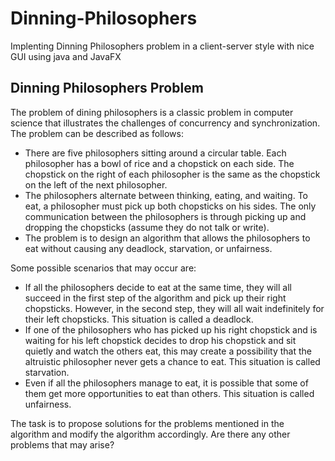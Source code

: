# Dinning-Philosophers
Implenting Dinning Philosophers problem in a client-server style with nice GUI using java and JavaFX

## Dinning Philosophers Problem
The problem of dining philosophers is a classic problem in computer science that illustrates the challenges of concurrency and synchronization. The problem can be described as follows:

- There are five philosophers sitting around a circular table. Each philosopher has a bowl of rice and a chopstick on each side. The chopstick on the right of each philosopher is the same as the chopstick on the left of the next philosopher.
- The philosophers alternate between thinking, eating, and waiting. To eat, a philosopher must pick up both chopsticks on his sides. The only communication between the philosophers is through picking up and dropping the chopsticks (assume they do not talk or write).
- The problem is to design an algorithm that allows the philosophers to eat without causing any deadlock, starvation, or unfairness.

Some possible scenarios that may occur are:

- If all the philosophers decide to eat at the same time, they will all succeed in the first step of the algorithm and pick up their right chopsticks. However, in the second step, they will all wait indefinitely for their left chopsticks. This situation is called a deadlock.
- If one of the philosophers who has picked up his right chopstick and is waiting for his left chopstick decides to drop his chopstick and sit quietly and watch the others eat, this may create a possibility that the altruistic philosopher never gets a chance to eat. This situation is called starvation.
- Even if all the philosophers manage to eat, it is possible that some of them get more opportunities to eat than others. This situation is called unfairness.

The task is to propose solutions for the problems mentioned in the algorithm and modify the algorithm accordingly. Are there any other problems that may arise?

